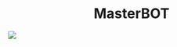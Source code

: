 <div align="center">

# MasterBOT

<img src ="https://br.pinterest.com/pin/653444227197274075/" align="left">
